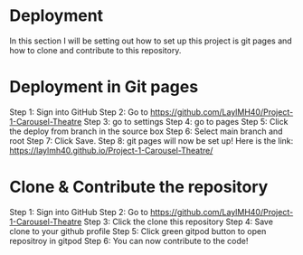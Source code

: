 # Deployment
In this section I will be setting out how to set up this project is git pages and how to clone and contribute to this repository.

# Deployment in Git pages
Step 1: Sign into GitHub
Step 2: Go to https://github.com/LaylMH40/Project-1-Carousel-Theatre 
Step 3: go to settings
Step 4: go to pages
Step 5: Click the deploy from branch in the source box
Step 6: Select main branch and root
Step 7: Click Save.
Step 8: git pages will now be set up! Here is the link: https://laylmh40.github.io/Project-1-Carousel-Theatre/ 

# Clone & Contribute the repository
Step 1: Sign into GitHub
Step 2: Go to https://github.com/LaylMH40/Project-1-Carousel-Theatre 
Step 3: Click the clone this repository
Step 4: Save clone to your github profile
Step 5: Click green gitpod button to open repositroy in gitpod
Step 6: You can now contribute to the code!